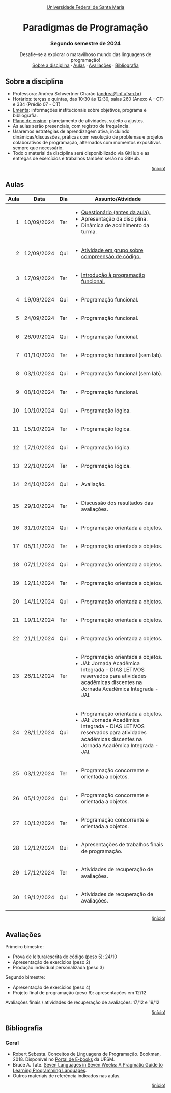 <br /><a name="readme-top"></a>
<div align="center">
  <p align="center"><a href="http://www.ufsm.br/">Universidade Federal de Santa Maria</a></p>
  <h1 align="center">Paradigmas de Programação</h1>
  <h3 align="center">Segundo semestre de 2024</h3>
  <p align="center">
    Desafie-se a explorar o maravilhoso mundo das linguagens de programação!
    <br />
    <a href="#sobre-a-disciplina">Sobre a disciplina</a>
    ·
    <a href="#aulas">Aulas</a>
    ·
    <a href="#avaliações">Avaliações</a>
    ·
    <a href="#bibliografia">Bibliografia</a>
  </p>
</div>


## Sobre a disciplina

 - Professora: Andrea Schwertner Charão (andrea@inf.ufsm.br)  
 - Horários: terças e quintas, das 10:30 às 12:30, salas 260 (Anexo A - CT) e 334 (Prédio 07 - CT)
 - [Ementa](https://www.ufsm.br/ementario/disciplinas/ELC117): informações institucionais sobre objetivos, programa e bibliografia.
 - [Plano de ensino](https://portal.ufsm.br/documentos/publico/documento.html?id=15176214): planejamento de atividades, sujeito a ajustes.
 - As aulas serão presenciais, com registro de frequência. 
 - Usaremos estratégias de aprendizagem ativa, incluindo dinâmicas/discussões, práticas com resolução de problemas e projetos colaborativos de programação, alternados com momentos expositivos sempre que necessário.
 - Todo o material da disciplina será disponibilizado via GitHub e as entregas de exercícios e trabalhos também serão no GitHub. 


<p align="right">(<a href="#readme-top">início</a>)</p>


## Aulas


<table class="table table-bordered table-hover table-condensed"><thead><tr><th title="Field #0">Aula</th><th title="Field #1">Data</th><th title="Field #2">Dia</th><th title="Field #4">Assunto/Atividade</th></tr></thead><tbody>
<tr>
<td align="right">1</td>
<td>10/09/2024</td>
<td>Ter</td>
<td><ul>
<li><a href="https://forms.gle/FHQ9ckg12UhF5pTB8">Questionário (antes da aula).</a></li>
<li>Apresentação da disciplina.</li>
<li>Dinâmica de acolhimento da turma.</li>
</ul></td>
</tr>

<tr>
<td align="right">2</td>
<td>12/09/2024</td>
<td>Qui</td>
<td><ul>
<li><a href="classes/02">Atividade em grupo sobre compreensão de código.</a></li>
</ul></td>
</tr>

<tr>
<td align="right">3</td>
<td>17/09/2024</td>
<td>Ter</td>
<td><ul>
<li><a href="https://liascript.github.io/course/?https://raw.githubusercontent.com/AndreaInfUFSM/elc117-2024b/main/classes/03/README.md">Introdução à programação funcional.</a></li>
</ul></td>
</tr>

<tr>
<td align="right">4</td>
<td>19/09/2024</td>
<td>Qui</td>
<td><ul>
<li>Programação funcional.</li>
</ul></td>
</tr>

<tr>
<td align="right">5</td>
<td>24/09/2024</td>
<td>Ter</td>
<td><ul>
<li>Programação funcional.</li>
</ul></td>
</tr>

<tr>
<td align="right">6</td>
<td>26/09/2024</td>
<td>Qui</td>
<td><ul>
<li>Programação funcional.</li>
</ul></td>
</tr>

<tr>
<td align="right">7</td>
<td>01/10/2024</td>
<td>Ter</td>
<td><ul>
<li>Programação funcional (sem lab).</li>
</ul></td>
</tr>

<tr>
<td align="right">8</td>
<td>03/10/2024</td>
<td>Qui</td>
<td><ul>
<li>Programação funcional (sem lab).</li>
</ul></td>
</tr>

<tr>
<td align="right">9</td>
<td>08/10/2024</td>
<td>Ter</td>
<td><ul>
<li>Programação funcional.</li>
</ul></td>
</tr>

<tr>
<td align="right">10</td>
<td>10/10/2024</td>
<td>Qui</td>
<td><ul>
<li>Programação lógica.</li>
</ul></td>
</tr>

<tr>
<td align="right">11</td>
<td>15/10/2024</td>
<td>Ter</td>
<td><ul>
<li>Programação lógica.</li>
</ul></td>
</tr>

<tr>
<td align="right">12</td>
<td>17/10/2024</td>
<td>Qui</td>
<td><ul>
<li>Programação lógica.</li>
</ul></td>
</tr>

<tr>
<td align="right">13</td>
<td>22/10/2024</td>
<td>Ter</td>
<td><ul>
<li>Programação lógica.</li>
</ul></td>
</tr>

<tr>
<td align="right">14</td>
<td>24/10/2024</td>
<td>Qui</td>
<td><ul>
<li>Avaliação.</li>
</ul></td>
</tr>

<tr>
<td align="right">15</td>
<td>29/10/2024</td>
<td>Ter</td>
<td><ul>
<li>Discussão dos resultados das avaliações.</li>
</ul></td>
</tr>

<tr>
<td align="right">16</td>
<td>31/10/2024</td>
<td>Qui</td>
<td><ul>
<li>Programação orientada a objetos.</li>
</ul></td>
</tr>

<tr>
<td align="right">17</td>
<td>05/11/2024</td>
<td>Ter</td>
<td><ul>
<li>Programação orientada a objetos.</li>
</ul></td>
</tr>

<tr>
<td align="right">18</td>
<td>07/11/2024</td>
<td>Qui</td>
<td><ul>
<li>Programação orientada a objetos.</li>
</ul></td>
</tr>

<tr>
<td align="right">19</td>
<td>12/11/2024</td>
<td>Ter</td>
<td><ul>
<li>Programação orientada a objetos.</li>
</ul></td>
</tr>

<tr>
<td align="right">20</td>
<td>14/11/2024</td>
<td>Qui</td>
<td><ul>
<li>Programação orientada a objetos.</li>
</ul></td>
</tr>

<tr>
<td align="right">21</td>
<td>19/11/2024</td>
<td>Ter</td>
<td><ul>
<li>Programação orientada a objetos.</li>
</ul></td>
</tr>

<tr>
<td align="right">22</td>
<td>21/11/2024</td>
<td>Qui</td>
<td><ul>
<li>Programação orientada a objetos.</li>
</ul></td>
</tr>

<tr>
<td align="right">23</td>
<td>26/11/2024</td>
<td>Ter</td>
<td><ul>
<li>Programação orientada a objetos.</li>
<li>
JAI: Jornada Acadêmica Integrada - DIAS LETIVOS reservados para atividades acadêmicas discentes na Jornada Acadêmica Integrada - JAI.</li>
</ul></td>
</tr>

<tr>
<td align="right">24</td>
<td>28/11/2024</td>
<td>Qui</td>
<td><ul>
<li>Programação orientada a objetos.</li>
<li>
JAI: Jornada Acadêmica Integrada - DIAS LETIVOS reservados para atividades acadêmicas discentes na Jornada Acadêmica Integrada - JAI.</li>
</ul></td>
</tr>

<tr>
<td align="right">25</td>
<td>03/12/2024</td>
<td>Ter</td>
<td><ul>
<li>Programação concorrente e orientada a objetos.</li>
</ul></td>
</tr>

<tr>
<td align="right">26</td>
<td>05/12/2024</td>
<td>Qui</td>
<td><ul>
<li>Programação concorrente e orientada a objetos.</li>
</ul></td>
</tr>

<tr>
<td align="right">27</td>
<td>10/12/2024</td>
<td>Ter</td>
<td><ul>
<li>Programação concorrente e orientada a objetos.</li>
</ul></td>
</tr>

<tr>
<td align="right">28</td>
<td>12/12/2024</td>
<td>Qui</td>
<td><ul>
<li>Apresentações de trabalhos finais de programação.</li>
</ul></td>
</tr>

<tr>
<td align="right">29</td>
<td>17/12/2024</td>
<td>Ter</td>
<td><ul>
<li>Atividades de recuperação de avaliações.</li>
</ul></td>
</tr>

<tr>
<td align="right">30</td>
<td>19/12/2024</td>
<td>Qui</td>
<td><ul>
<li>Atividades de recuperação de avaliações.</li>
</ul></td>
</tr>


</tbody></table>



<p align="right">(<a href="#readme-top">início</a>)</p>

## Avaliações


Primeiro bimestre:

- Prova de leitura/escrita de código (peso 5): 24/10
- Apresentação de exercícios (peso 2)
- Produção individual personalizada (peso 3)

Segundo bimestre:

- Apresentação de exercícios (peso 4)
- Projeto final de programação (peso 6): apresentações em 12/12

Avaliações finais / atividades de recuperação de avaliações: 17/12 e 19/12


<p align="right">(<a href="#readme-top">início</a>)</p>


## Bibliografia



### Geral

 - Robert Sebesta. Conceitos de Linguagens de Programação. Bookman, 2018. Disponível no [Portal de E-books](https://www.ufsm.br/orgaos-suplementares/biblioteca/e-books-2/) da UFSM.
 - Bruce A. Tate. [Seven Languages in Seven Weeks: A Pragmatic Guide to Learning Programming Languages](https://www.semanticscholar.org/paper/Seven-Languages-in-Seven-Weeks%3A-A-Pragmatic-Guide-Tate/8ab7286cc9e93b11bf783d4ba1d3ddc14630d202). 
 - Outros materiais de referência indicados nas aulas.
<p align="right">(<a href="#readme-top">início</a>)</p>

